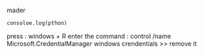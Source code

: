 mader 
```
consoloe.log(pthon)
```

press : windows + R
enter the command : control /name Microsoft.CredentialManager
windows crendentials >> remove it
